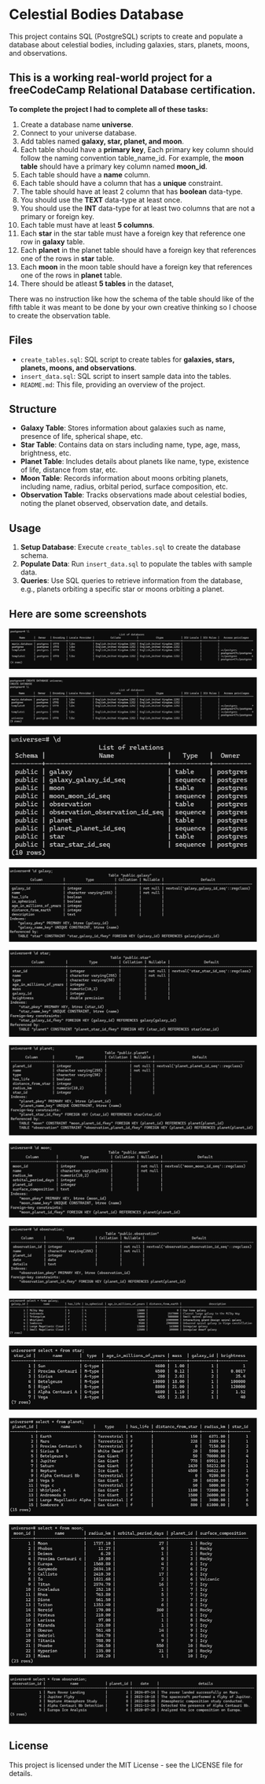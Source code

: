 # Celestial Bodies Database

This project contains SQL (PostgreSQL) scripts to create and populate a database about celestial bodies, including galaxies, stars, planets, moons, and observations.

## This is a working real-world project for a freeCodeCamp Relational Database certification.

**To complete the project I had to complete all of these tasks:**

1. Create a database name **universe**.
1. Connect to your universe database.
1. Add tables named **galaxy, star, planet, and moon**.
1. Each table should have a **primary key**, Each primary key column should follow the naming convention table_name_id. For example, the **moon table** should have a primary key column named **moon_id**.
1. Each table should have a **name** column.
1. Each table should have a column that has a **unique** constraint.
1. The table should have at least 2 column that has **boolean** data-type.
1. You should use the **TEXT** data-type at least once.
1. You should use the **INT** data-type for at least two columns that are not a primary or foreign key.
1. Each table must have at least **5 columns**.
1. Each **star** in the star table must have a foreign key that reference one row in **galaxy** table.
1. Each **planet** in the planet table should have a foreign key that references one of the rows in **star** table.
1. Each **moon** in the moon table should have a foreign key that references one of the rows in **planet** table.
1. There should be atleast **5 tables** in the dataset,

There was no instruction like how the schema of the table should like of the fifth table it was meant to be done by your own creative thinking so I choose to create the observation table.

## Files

- `create_tables.sql`: SQL script to create tables for **galaxies, stars, planets, moons, and observations**.
- `insert_data.sql`: SQL script to insert sample data into the tables.
- `README.md`: This file, providing an overview of the project.

## Structure

- **Galaxy Table**: Stores information about galaxies such as name, presence of life, spherical shape, etc.
- **Star Table**: Contains data on stars including name, type, age, mass, brightness, etc.
- **Planet Table**: Includes details about planets like name, type, existence of life, distance from star, etc.
- **Moon Table**: Records information about moons orbiting planets, including name, radius, orbital period, surface composition, etc.
- **Observation Table**: Tracks observations made about celestial bodies, noting the planet observed, observation date, and details.

## Usage

1. **Setup Database**: Execute `create_tables.sql` to create the database schema.
2. **Populate Data**: Run `insert_data.sql` to populate the tables with sample data.
3. **Queries**: Use SQL queries to retrieve information from the database, e.g., planets orbiting a specific star or moons orbiting a planet.

## Here are some screenshots

![List all the database](screenshots/Screenshot_2024-07-14_160011.png)

![Create a brand new database](screenshots/Screenshot_2024-07-14_160030.png)

![List of all the tables in the database](screenshots/Screenshot_2024-07-14_160050.png)

![Columns of the galaxy table](screenshots/Screenshot_2024-07-14_160108.png)

![Columns of the star table](screenshots/Screenshot_2024-07-14_160122.png)

![Columns of the planet table](screenshots/Screenshot_2024-07-14_160138.png)

![Columns of the moon table](screenshots/Screenshot_2024-07-14_160149.png)

![Columns of the observation table](screenshots/Screenshot_2024-07-14_160202.png)

![Rows of galaxy table](screenshots/Screenshot_2024-07-14_160222.png)

![Rows of star table](screenshots/Screenshot_2024-07-14_160315.png)

![Rows of planet table](screenshots/Screenshot_2024-07-14_160303.png)

![Rows of moon table](screenshots/Screenshot_2024-07-14_160330.png)

![Rows of observation table](screenshots/Screenshot_2024-07-14_160342.png)

## License

This project is licensed under the MIT License - see the LICENSE file for details.
